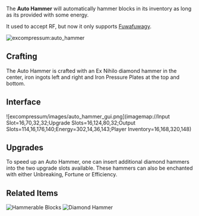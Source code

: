 [Title]: Auto_Hammer
[Icon]: excompressum:auto_hammer

The **Auto Hammer** will automatically hammer blocks in its inventory as long as its provided with some energy.

It used to accept RF, but now it only supports [Fuwafuwagy](https://github.com/MinecraftForge/MinecraftForge/blob/1.11.x/EnergySystems.md").

![excompressum:auto_hammer](crafting://minecraft:iron_ingot,minecraft:heavy_weighted_pressure_plate,minecraft:iron_ingot,minecraft:iron_ingot,exnihiloomnia:hammer_diamond,minecraft:iron_ingot,minecraft:iron_ingot,minecraft:heavy_weighted_pressure_plate,minecraft:iron_ingot)

## Crafting
The Auto Hammer is crafted with an Ex Nihilo diamond hammer in the center, iron ingots left and right and Iron Pressure Plates at the top and bottom.

## Interface
![excompressum/images/auto_hammer_gui.png](imagemap://Input Slot=16,70,32,32;Upgrade Slots=16,124,80,32;Output Slots=114,16,176,140;Energy=302,14,36,143;Player Inventory=16,168,320,148)

## Upgrades
To speed up an Auto Hammer, one can insert additional diamond hammers into the two upgrade slots available. These hammers can also be enchanted with either Unbreaking, Fortune or Efficiency.

## Related Items
![Hammerable Blocks](minecraft:cobblestone)
![Diamond Hammer](exnihiloomnia:hammer_diamond)